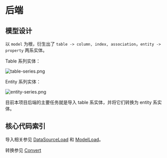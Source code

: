 # 后端

## 模型设计

以 `model` 为根，衍生出了 `table -> column, index, association`，`entity -> property` 两系实体。

Table 系列实体：

![table-series.png](/images/backend/table-series.png)

Entity 系列实体：

![entity-series.png](/images/backend/entity-series.png)

目前本项目后端的主要任务就是导入 table 系实体，并将它们转换为 entity 系实体。

## 核心代码索引

导入相关参见 [DataSourceLoad](https://github.com/pot-mot/jimmer-code-gen-kotlin/blob/multi_columns_ref/src/main/kotlin/top/potmot/core/database/load/DataSourceLoad.kt) 和 [ModelLoad](https://github.com/pot-mot/jimmer-code-gen-kotlin/blob/multi_columns_ref/src/main/kotlin/top/potmot/core/database/load/ModelLoad.kt)。

转换参见 [Convert](https://github.com/pot-mot/jimmer-code-gen-kotlin/tree/multi_columns_ref/src/main/kotlin/top/potmot/core/entity/convert)
